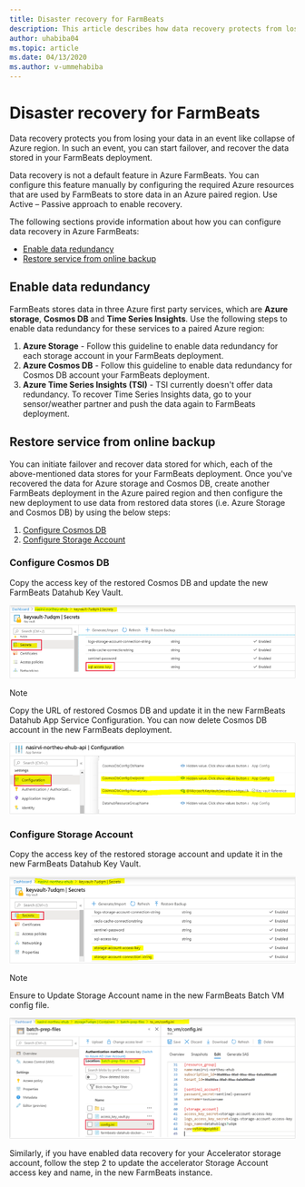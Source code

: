```yaml
---
title: Disaster recovery for FarmBeats
description: This article describes how data recovery protects from losing your data.
author: uhabiba04
ms.topic: article
ms.date: 04/13/2020
ms.author: v-ummehabiba
---
```


# Disaster recovery for FarmBeats

Data recovery protects you from losing your data in an event like collapse of Azure region. In such an event, you can start failover, and recover the data stored in your FarmBeats deployment.

Data recovery is not a default feature in Azure FarmBeats. You can configure this feature manually by configuring the required Azure resources that are used by FarmBeats to store data in an Azure paired region. Use Active – Passive approach to enable recovery.

The following sections provide information about how you can configure data recovery in Azure FarmBeats:

- [Enable data redundancy](#enable-data-redundancy)
- [Restore service from online backup](#restore-service-from-online-backup)


## Enable data redundancy

FarmBeats stores data in three Azure first party services, which are **Azure storage**, **Cosmos DB** and **Time Series Insights**. Use the following steps to enable data redundancy for these services to a paired Azure region:

1.	**Azure Storage** - Follow this guideline to enable data redundancy for each storage account in your FarmBeats deployment.
2.	**Azure Cosmos DB** - Follow this guideline to enable data redundancy for Cosmos DB account your FarmBeats deployment.
3.	**Azure Time Series Insights (TSI)** - TSI currently doesn't offer data redundancy. To recover Time Series Insights data, go to your sensor/weather partner and push the data again to FarmBeats deployment.

## Restore service from online backup

You can initiate failover and recover data stored for which, each of the above-mentioned data stores for your FarmBeats deployment. Once you've recovered the data for Azure storage and Cosmos DB, create another FarmBeats deployment in the Azure paired region and then configure the new deployment to use data from restored data stores (i.e. Azure Storage and Cosmos DB) by using the below steps:

1. [Configure Cosmos DB](#configure-cosmos-db)
2. [Configure Storage Account](#configure-storage-account)


### Configure Cosmos DB

Copy the access key of the restored Cosmos DB and update the new FarmBeats Datahub Key Vault.


  ![Screenshot that highlights where to get the copy of the access key.](./media/disaster-recovery-for-farmbeats/key-vault-secrets.png)

> [!NOTE]
> Copy the URL of restored Cosmos DB and update it in the new FarmBeats Datahub App Service Configuration. You can now delete Cosmos DB account in the new FarmBeats deployment.

  ![Screenshot that shows where to copy the URL of restored Cosmos DB.](./media/disaster-recovery-for-farmbeats/configuration.png)

### Configure Storage Account

Copy the access key of the restored storage account and update it in the new FarmBeats Datahub Key Vault.

![Screenshot that shows where to copy the access key of the restored storage account.](./media/disaster-recovery-for-farmbeats/key-vault-7-secrets.png)

>[!NOTE]
> Ensure to Update Storage Account name in the new FarmBeats Batch VM config file.

![Disaster Recovery](./media/disaster-recovery-for-farmbeats/batch-prep-files.png)

Similarly, if you have enabled data recovery for your Accelerator storage account,  follow the step 2 to update the accelerator Storage Account access key and name, in the new FarmBeats instance.
